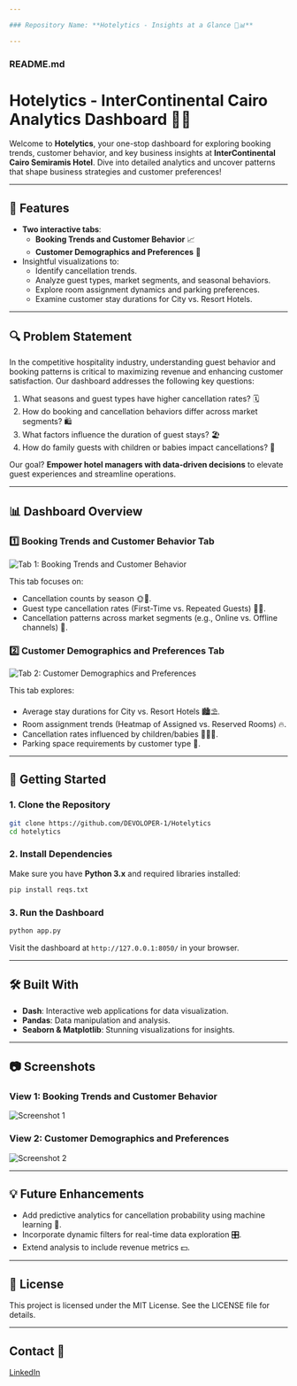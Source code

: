 ```yaml
---

### Repository Name: **Hotelytics - Insights at a Glance 🏨📊**

---
```


### README.md

# Hotelytics - InterContinental Cairo Analytics Dashboard 🏨✨

Welcome to **Hotelytics**, your one-stop dashboard for exploring booking trends, customer behavior, and key business insights at **InterContinental Cairo Semiramis Hotel**. Dive into detailed analytics and uncover patterns that shape business strategies and customer preferences!

---

## 🌟 Features

- **Two interactive tabs**:
  - **Booking Trends and Customer Behavior** 📈
  - **Customer Demographics and Preferences** 👥
- Insightful visualizations to:
  - Identify cancellation trends.
  - Analyze guest types, market segments, and seasonal behaviors.
  - Explore room assignment dynamics and parking preferences.
  - Examine customer stay durations for City vs. Resort Hotels.

---

## 🔍 Problem Statement

In the competitive hospitality industry, understanding guest behavior and booking patterns is critical to maximizing revenue and enhancing customer satisfaction. Our dashboard addresses the following key questions:

1. What seasons and guest types have higher cancellation rates? 🗓️
2. How do booking and cancellation behaviors differ across market segments? 🛍️
3. What factors influence the duration of guest stays? 🏖️
4. How do family guests with children or babies impact cancellations? 👶

Our goal? **Empower hotel managers with data-driven decisions** to elevate guest experiences and streamline operations.

---

## 📊 Dashboard Overview

### **1️⃣ Booking Trends and Customer Behavior Tab**
![Tab 1: Booking Trends and Customer Behavior](file-7XgUa8UQ7BDyH6XKud1UK8)

This tab focuses on:
- Cancellation counts by season 🌞🍁.
- Guest type cancellation rates (First-Time vs. Repeated Guests) 👤👥.
- Cancellation patterns across market segments (e.g., Online vs. Offline channels) 🛒.

### **2️⃣ Customer Demographics and Preferences Tab**
![Tab 2: Customer Demographics and Preferences](file-82jmuc4ABqKQUEeRtpqXpS)

This tab explores:
- Average stay durations for City vs. Resort Hotels 🏙️⛱️.
- Room assignment trends (Heatmap of Assigned vs. Reserved Rooms) 🔥.
- Cancellation rates influenced by children/babies 👨‍👩‍👧.
- Parking space requirements by customer type 🚗.

---

## 🚀 Getting Started

### **1. Clone the Repository**
```bash
git clone https://github.com/DEVOLOPER-1/Hotelytics
cd hotelytics
```

### **2. Install Dependencies**
Make sure you have **Python 3.x** and required libraries installed:
```bash
pip install reqs.txt
```

### **3. Run the Dashboard**
```bash
python app.py
```

Visit the dashboard at `http://127.0.0.1:8050/` in your browser.

---

## 🛠️ Built With

- **Dash**: Interactive web applications for data visualization.
- **Pandas**: Data manipulation and analysis.
- **Seaborn & Matplotlib**: Stunning visualizations for insights.

---

## 📷 Screenshots

### View 1: **Booking Trends and Customer Behavior**
![Screenshot 1](file-7XgUa8UQ7BDyH6XKud1UK8)

### View 2: **Customer Demographics and Preferences**
![Screenshot 2](file-82jmuc4ABqKQUEeRtpqXpS)

---

## 💡 Future Enhancements

- Add predictive analytics for cancellation probability using machine learning 🤖.
- Incorporate dynamic filters for real-time data exploration 🎛️.
- Extend analysis to include revenue metrics 💵.

---

## 📄 License

This project is licensed under the MIT License. See the LICENSE file for details.

---

## Contact 📲

[LinkedIn](https://www.linkedin.com/in/youssef-mohammad-9341a71a7)

